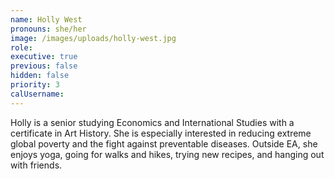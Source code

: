 ```yaml
---
name: Holly West
pronouns: she/her
image: /images/uploads/holly-west.jpg
role:
executive: true
previous: false
hidden: false
priority: 3
calUsername:
---
```


Holly is a senior studying Economics and International Studies with a certificate in Art History. She is especially interested in reducing extreme global poverty and the fight against preventable diseases. Outside EA, she enjoys yoga, going for walks and hikes, trying new recipes, and hanging out with friends.
